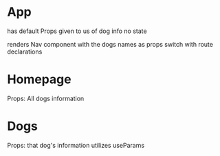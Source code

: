 # App

has default Props given to us of dog info
no state

renders Nav component with the dogs names as props
switch with route declarations

# Homepage

Props: All dogs information


# Dogs 

Props: that dog's information
utilizes useParams 